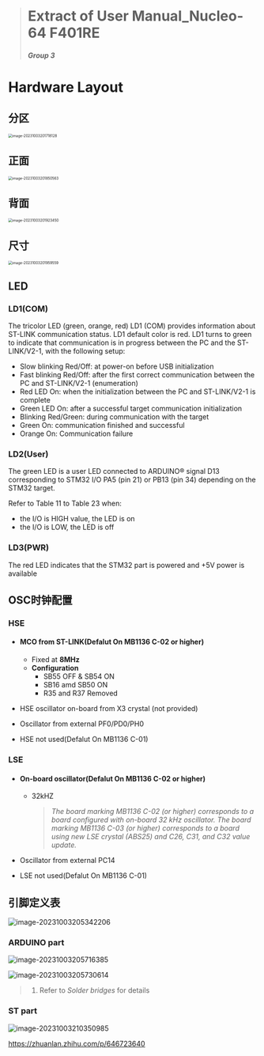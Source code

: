 > # Extract of User Manual_Nucleo-64 F401RE
>
> ##### Group 3

# Hardware Layout

## 分区

<img src="./手册重点摘录.assets/image-20231003201718128.png" alt="image-20231003201718128" style="zoom:50%;" />

## 正面

<img src="./手册重点摘录.assets/image-20231003201850563.png" alt="image-20231003201850563" style="zoom:50%;" />

## 背面

<img src="./手册重点摘录.assets/image-20231003201923450.png" alt="image-20231003201923450" style="zoom:50%;" />

## 尺寸

<img src="./手册重点摘录.assets/image-20231003201959559.png" alt="image-20231003201959559" style="zoom:50%;" />

## LED

### LD1(COM)

The tricolor LED (green, orange, red) LD1 (COM) provides information about ST-LINK  communication status. LD1 default color is red. LD1 turns to green to indicate that  communication is in progress between the PC and the ST-LINK/V2-1, with the following  setup: 

- Slow blinking Red/Off: at power-on before USB initialization
- Fast blinking Red/Off: after the first correct communication between the PC and  ST-LINK/V2-1 (enumeration) 
- Red LED On: when the initialization between the PC and ST-LINK/V2-1 is complete
- Green LED On: after a successful target communication initialization
- Blinking Red/Green: during communication with the target 
- Green On: communication finished and successful
- Orange On: Communication failure 

### LD2(User)

The green LED is a user LED connected to ARDUINO® signal D13 corresponding  to STM32 I/O PA5 (pin 21) or PB13 (pin 34) depending on the STM32 target. 

Refer to  Table 11 to Table 23 when: 

- the I/O is HIGH value, the LED is on
- the I/O is LOW, the LED is off 

### LD3(PWR)

The red LED indicates that the STM32 part is powered and +5V power is  available



## OSC时钟配置

### HSE

- #### MCO from ST-LINK(Defalut On MB1136 C-02 or higher)

    - Fixed at **8MHz**
    - **Configuration**
        - SB55 OFF & SB54 ON
        - SB16 amd SB50 ON
        - R35 and R37 Removed

- HSE oscillator on-board from X3 crystal (not provided)

- Oscillator from external PF0/PD0/PH0

- HSE not used(Defalut On MB1136 C-01)

### LSE

- #### On-board oscillator(Defalut On MB1136 C-02 or higher)

    - 32kHZ

        > *The board marking MB1136 C-02 (or higher) corresponds to a board configured with  on-board 32 kHz oscillator. The board marking MB1136 C-03 (or higher) corresponds to a board using new LSE crystal  (ABS25) and C26, C31, and C32 value update.*

- Oscillator from external PC14
- LSE not used(Defalut On MB1136 C-01)



## 引脚定义表

![image-20231003205342206](./手册重点摘录.assets/image-20231003205342206.png)

### ARDUINO part

![image-20231003205716385](./手册重点摘录.assets/image-20231003205716385.png)

![image-20231003205730614](./手册重点摘录.assets/image-20231003205730614.png)

> 1. Refer to *Solder bridges* for details

### ST part

![image-20231003210350985](./手册重点摘录.assets/image-20231003210350985.png)

https://zhuanlan.zhihu.com/p/646723640